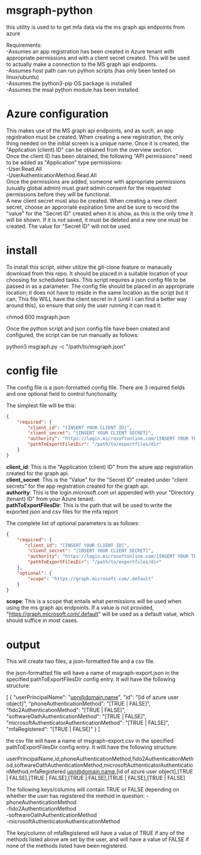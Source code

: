 # msgraph-python
this utility is used to to get mfa data via the ms graph api endpoints from azure

Requirements:  
-Assumes an app registration has been created in Azure tenant with appropriate permissions and with a client secret created.  This will be used to actually make a connection to the MS graph api endpoints.   
-Assumes host path can run python scripts (has only been tested on linux/ubuntu)   
-Assumes the python3-pip OS package is installed   
-Assumes the msal python module has been installed   

# Azure configuration
This makes use of the MS graph api endpoints, and as such, an app registration must be created.  When creating a new registration, the only thing needed on the initial screen is a unique name.  Once it is created, the "Application (client) ID" can be obtained from the overview section.  
Once the client ID has been obtained, the following "API permissions" need to be added as "Application" type permissions:   
-User.Read.All   
-UserAuthenticationMethod.Read.All   
Once the permissions are added, someone with appropriate permissions (usually global admin) must grant admin consent for the requested permissions before they will be functional.   
A new client secret must also be created.  When creating a new client secret, choose an approriate expiration time and be sure to record the "value" for the "Secret ID" created when it is show, as this is the only time it will be shown.  If it is not saved, it must be deleted and a new one must be created.  The value for "Secret ID" will not be used.

# install
To install this script, either utilize the git-clone feature or manaually download from this repo.  It should be placed in a suitable location of your choosing for scheduled tasks.  This script requires a json config file to be passed in as a parameter.  The config file should be placed in an appropriate location; it does not have to reside in the same location as the script but it can.  This file WILL have the client secret in it (until I can find a better way around this), so ensure that only the user running it can read it:

chmod 600 msgraph.json

Once the python script and json config file have been created and configured, the script can be run manually as follows:  

python3 msgraph.py -c "/path/to/msgraph.json"

# config file
The config file is a json-formatted config file.  There are 3 required fields and one optional field to control functionality

The simplest file will be this:
```json
{
    "required": {
        "client_id": "[INSERT YOUR CLIENT ID]",
        "client_secret": "[INSERT YOUR CLIENT SECRET]",
        "authority": "https://login.microsoftonline.com/[INSERT YOUR TENANT ID]",
        "pathToExportFilesDir": "/path/to/exportfiles/dir"
    }
}
```
**client_id**: This is the "Application (client) ID" from the azure app registration created for the graph api.  
**client_secret**: This is the "Value" for the "Secret ID" created under "client secrets" for the app registration created for the graph api.   
**authority**:  This is the login.microsoft.com url appended with your "Directory (tenant) ID" from your Azure tenant.   
**pathToExportFilesDir**: This is the path that will be used to write the exported json and csv files for the mfa report

The complete list of optional parameters is as follows:  

```json
{
    "required": {
       "client_id": "[INSERT YOUR CLIENT ID]",
        "client_secret": "[INSERT YOUR CLIENT SECRET]",
        "authority": "https://login.microsoftonline.com/[INSERT YOUR TENANT ID]",
        "pathToExportFilesDir": "/path/to/exportfiles/dir"
    },
    "optional": {
        "scope": "https://graph.microsoft.com/.default"
    }
}
```

**scope**: This is a scope that entails what permissions will be used when using the ms graph api endpoints.  If a value is not provided, "https://graph.microsoft.com/.default" will be used as a default value, which should suffice in most cases.   

# output
This will create two files, a json-formatted file and a csv file.  

the json-formatted file will have a name of msgraph-export.json in the specified pathToExportFilesDir config entry.  It will have the following structure:

[
    {
        "userPrincipalName": "upn@domain.name",
        "id": "[id of azure user object]",
        "phoneAuthenticationMethod": "[TRUE | FALSE]",
        "fido2AuthenticationMethod": "[TRUE | FALSE]",
        "softwareOathAuthenticationMethod": "[TRUE | FALSE]",
        "microsoftAuthenticatorAuthenticationMethod": "[TRUE | FALSE]",
        "mfaRegistered": "[TRUE | FALSE]"
    }
]

the csv file will have a name of msgraph-export.csv in the specified pathToExportFilesDir config entry.  It willl have the following structure:

userPrincipalName,id,phoneAuthenticationMethod,fido2AuthenticationMethod,softwareOathAuthenticationMethod,microsoftAuthenticatorAuthenticationMethod,mfaRegistered
upn@domain.name,[id of azure user object],[TRUE | FALSE],[TRUE | FALSE],[TRUE | FALSE],[TRUE | FALSE],[TRUE | FALSE]

The following keys/columns will contain TRUE or FALSE depending on whether the user has registered the method in question:
-phoneAuthenticationMethod   
-fido2AuthenticationMethod   
-softwareOathAuthenticationMethod   
-microsoftAuthenticatorAuthenticationMethod   

The key/column of mfaRegistered will have a value of TRUE if any of the methods listed above are set by the user, and will have a value of FALSE if none of the methods listed have been registered.